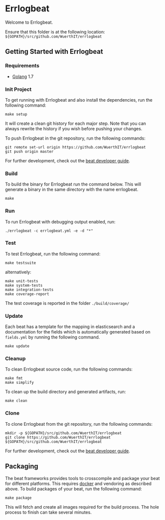 # Errlogbeat

Welcome to Errlogbeat.

Ensure that this folder is at the following location:
`${GOPATH}/src/github.com/WuerthIT/errlogbeat`

## Getting Started with Errlogbeat

### Requirements

* [Golang](https://golang.org/dl/) 1.7

### Init Project
To get running with Errlogbeat and also install the
dependencies, run the following command:

```
make setup
```

It will create a clean git history for each major step. Note that you can always rewrite the history if you wish before pushing your changes.

To push Errlogbeat in the git repository, run the following commands:

```
git remote set-url origin https://github.com/WuerthIT/errlogbeat
git push origin master
```

For further development, check out the [beat developer guide](https://www.elastic.co/guide/en/beats/libbeat/current/new-beat.html).

### Build

To build the binary for Errlogbeat run the command below. This will generate a binary
in the same directory with the name errlogbeat.

```
make
```


### Run

To run Errlogbeat with debugging output enabled, run:

```
./errlogbeat -c errlogbeat.yml -e -d "*"
```


### Test

To test Errlogbeat, run the following command:

```
make testsuite
```

alternatively:
```
make unit-tests
make system-tests
make integration-tests
make coverage-report
```

The test coverage is reported in the folder `./build/coverage/`

### Update

Each beat has a template for the mapping in elasticsearch and a documentation for the fields
which is automatically generated based on `fields.yml` by running the following command.

```
make update
```


### Cleanup

To clean  Errlogbeat source code, run the following commands:

```
make fmt
make simplify
```

To clean up the build directory and generated artifacts, run:

```
make clean
```


### Clone

To clone Errlogbeat from the git repository, run the following commands:

```
mkdir -p ${GOPATH}/src/github.com/WuerthIT/errlogbeat
git clone https://github.com/WuerthIT/errlogbeat ${GOPATH}/src/github.com/WuerthIT/errlogbeat
```


For further development, check out the [beat developer guide](https://www.elastic.co/guide/en/beats/libbeat/current/new-beat.html).


## Packaging

The beat frameworks provides tools to crosscompile and package your beat for different platforms. This requires [docker](https://www.docker.com/) and vendoring as described above. To build packages of your beat, run the following command:

```
make package
```

This will fetch and create all images required for the build process. The hole process to finish can take several minutes.
